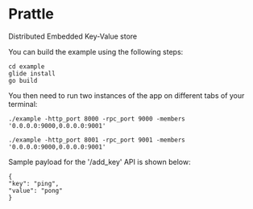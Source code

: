 # Prattle
Distributed Embedded Key-Value store

You can build the example using the following steps:
```
cd example
glide install
go build
```

You then need to run two instances of the app on different tabs of your
terminal:
```
./example -http_port 8000 -rpc_port 9000 -members
'0.0.0.0:9000,0.0.0.0:9001'

./example -http_port 8001 -rpc_port 9001 -members
'0.0.0.0:9000,0.0.0.0:9001'
```

Sample payload for the '/add_key' API is shown below:
```
{
"key": "ping",
"value": "pong"
}
```

